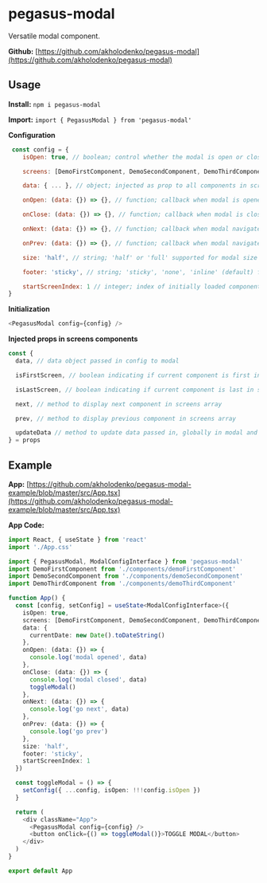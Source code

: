 # pegasus-modal

Versatile modal component.

**Github:** [https://github.com/akholodenko/pegasus-modal](https://github.com/akholodenko/pegasus-modal)

## Usage

**Install:** `npm i pegasus-modal`

**Import:** `import { PegasusModal } from 'pegasus-modal'`

**Configuration**

```javascript
 const config = {
    isOpen: true, // boolean; control whether the modal is open or closed

    screens: [DemoFirstComponent, DemoSecondComponent, DemoThirdComponent], // array; components to be connected into flow via prev/next buttons

    data: { ... }, // object; injected as prop to all components in screens array

    onOpen: (data: {}) => {}, // function; callback when modal is opened

    onClose: (data: {}) => {}, // function; callback when modal is closed

    onNext: (data: {}) => {}, // function; callback when modal navigates to next component in screen array

    onPrev: (data: {}) => {}, // function; callback when modal navigates to previous component in screen array

    size: 'half', // string; 'half' or 'full' supported for modal size

    footer: 'sticky', // string; 'sticky', 'none', 'inline' (default) for modal footer display (with prev/next buttons)

    startScreenIndex: 1 // integer; index of initially loaded component from screen array; default: 0
}
```

**Initialization**

```javascript
<PegasusModal config={config} />
```

**Injected props in screens components**

```javascript
const {
  data, // data object passed in config to modal

  isFirstScreen, // boolean indicating if current component is first in screens array

  isLastScreen, // boolean indicating if current component is last in screens array

  next, // method to display next component in screens array

  prev, // method to display previous component in screens array

  updateData // method to update data passed in, globally in modal and in config callbacks
} = props
```

## Example

**App:** [https://github.com/akholodenko/pegasus-modal-example/blob/master/src/App.tsx](https://github.com/akholodenko/pegasus-modal-example/blob/master/src/App.tsx)

**App Code:**

```typescript
import React, { useState } from 'react'
import './App.css'

import { PegasusModal, ModalConfigInterface } from 'pegasus-modal'
import DemoFirstComponent from './components/demoFirstComponent'
import DemoSecondComponent from './components/demoSecondComponent'
import DemoThirdComponent from './components/demoThirdComponent'

function App() {
  const [config, setConfig] = useState<ModalConfigInterface>({
    isOpen: true,
    screens: [DemoFirstComponent, DemoSecondComponent, DemoThirdComponent],
    data: {
      currentDate: new Date().toDateString()
    },
    onOpen: (data: {}) => {
      console.log('modal opened', data)
    },
    onClose: (data: {}) => {
      console.log('modal closed', data)
      toggleModal()
    },
    onNext: (data: {}) => {
      console.log('go next', data)
    },
    onPrev: (data: {}) => {
      console.log('go prev')
    },
    size: 'half',
    footer: 'sticky',
    startScreenIndex: 1
  })

  const toggleModal = () => {
    setConfig({ ...config, isOpen: !!!config.isOpen })
  }

  return (
    <div className="App">
      <PegasusModal config={config} />
      <button onClick={() => toggleModal()}>TOGGLE MODAL</button>
    </div>
  )
}

export default App
```
